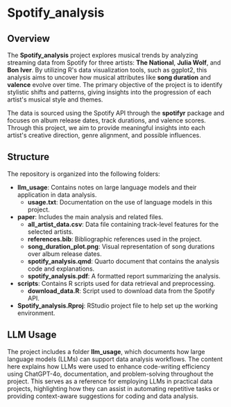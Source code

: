 # Spotify_analysis

## Overview

The **Spotify_analysis** project explores musical trends by analyzing streaming data from Spotify for three artists: **The National**, **Julia Wolf**, and **Bon Iver**. By utilizing R's data visualization tools, such as ggplot2, this analysis aims to uncover how musical attributes like **song duration** and **valence** evolve over time. The primary objective of the project is to identify stylistic shifts and patterns, giving insights into the progression of each artist's musical style and themes.

The data is sourced using the Spotify API through the **spotifyr** package and focuses on album release dates, track durations, and valence scores. Through this project, we aim to provide meaningful insights into each artist's creative direction, genre alignment, and possible influences.

## Structure

The repository is organized into the following folders:

- **llm_usage**: Contains notes on large language models and their application in data analysis.
  - **usage.txt**: Documentation on the use of language models in this project.
- **paper**: Includes the main analysis and related files.
  - **all_artist_data.csv**: Data file containing track-level features for the selected artists.
  - **references.bib**: Bibliographic references used in the project.
  - **song_duration_plot.png**: Visual representation of song durations over album release dates.
  - **spotify_analysis.qmd**: Quarto document that contains the analysis code and explanations.
  - **spotify_analysis.pdf**: A formatted report summarizing the analysis.
- **scripts**: Contains R scripts used for data retrieval and preprocessing.
  - **download_data.R**: Script used to download data from the Spotify API.
- **Spotify_analysis.Rproj**: RStudio project file to help set up the working environment.

## LLM Usage

The project includes a folder **llm_usage**, which documents how large language models (LLMs) can support data analysis workflows. The content here explains how LLMs were used to enhance code-writing efficiency using ChatGPT-4o, documentation, and problem-solving throughout the project. This serves as a reference for employing LLMs in practical data projects, highlighting how they can assist in automating repetitive tasks or providing context-aware suggestions for coding and data analysis.


